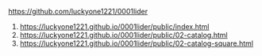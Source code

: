 <https://github.com/luckyone1221/0001lider>
1. <https://luckyone1221.github.io/0001lider/public/index.html>
1. <https://luckyone1221.github.io/0001lider/public/02-catalog.html>
1. <https://luckyone1221.github.io/0001lider/public/02-catalog-square.html>